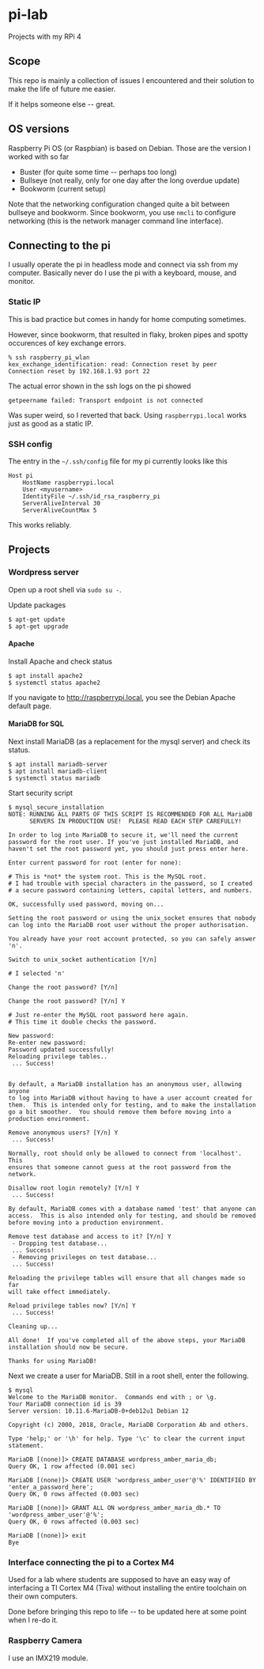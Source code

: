 # pi-lab
Projects with my RPi 4

## Scope

This repo is mainly a collection of issues I encountered
and their solution
to make the life of future me easier.

If it helps someone else -- great.

## OS versions

Raspberry Pi OS (or Raspbian) is based on Debian.
Those are the version I worked with so far
* Buster (for quite some time -- perhaps too long)
* Bullseye (not really, only for one day after the long overdue update)
* Bookworm (current setup)

Note that the networking configuration changed quite a bit between
bullseye and bookworm.
Since bookworm, you use `nmcli` to configure networking
(this is the network manager command line interface).

## Connecting to the pi

I usually operate the pi in headless mode and connect via ssh from my computer.
Basically never do I use the pi with a keyboard, mouse, and monitor.

### Static IP

This is bad practice but comes in handy for home computing sometimes.

However, since bookworm, that resulted in flaky, broken pipes
and spotty occurences of key exchange errors.
```
% ssh raspberry_pi_wlan
kex_exchange_identification: read: Connection reset by peer
Connection reset by 192.168.1.93 port 22
```

The actual error shown in the ssh logs on the pi showed
```
getpeername failed: Transport endpoint is not connected
```

Was super weird, so I reverted that back.
Using `raspberrypi.local` works just as good as a static IP.


### SSH config

The entry in the `~/.ssh/config` file for my pi currently looks like this

```
Host pi
	HostName raspberrypi.local
	User <myusername>
	IdentityFile ~/.ssh/id_rsa_raspberry_pi
	ServerAliveInterval 30
	ServerAliveCountMax 5
```

This works reliably.

## Projects

### Wordpress server

Open up a root shell via `sudo su -`.

Update packages
```
$ apt-get update
$ apt-get upgrade
```

#### Apache

Install Apache and check status
```
$ apt install apache2
$ systemctl status apache2
```
If you navigate to http://raspberrypi.local, you see the Debian Apache
default page.

#### MariaDB for SQL

Next install MariaDB (as a replacement for the mysql server) and check
its status.
```
$ apt install mariadb-server
$ apt install mariadb-client
$ systemctl status mariadb
```

Start security script
```
$ mysql_secure_installation
NOTE: RUNNING ALL PARTS OF THIS SCRIPT IS RECOMMENDED FOR ALL MariaDB
      SERVERS IN PRODUCTION USE!  PLEASE READ EACH STEP CAREFULLY!

In order to log into MariaDB to secure it, we'll need the current
password for the root user. If you've just installed MariaDB, and
haven't set the root password yet, you should just press enter here.

Enter current password for root (enter for none):

# This is *not* the system root. This is the MySQL root.
# I had trouble with special characters in the password, so I created
# a secure password containing letters, capital letters, and numbers.

OK, successfully used password, moving on...

Setting the root password or using the unix_socket ensures that nobody
can log into the MariaDB root user without the proper authorisation.

You already have your root account protected, so you can safely answer 'n'.

Switch to unix_socket authentication [Y/n]

# I selected 'n'

Change the root password? [Y/n]

Change the root password? [Y/n] Y

# Just re-enter the MySQL root password here again.
# This time it double checks the password.

New password: 
Re-enter new password: 
Password updated successfully!
Reloading privilege tables..
 ... Success!


By default, a MariaDB installation has an anonymous user, allowing anyone
to log into MariaDB without having to have a user account created for
them.  This is intended only for testing, and to make the installation
go a bit smoother.  You should remove them before moving into a
production environment.

Remove anonymous users? [Y/n] Y
 ... Success!

Normally, root should only be allowed to connect from 'localhost'.  This
ensures that someone cannot guess at the root password from the network.

Disallow root login remotely? [Y/n] Y
 ... Success!

By default, MariaDB comes with a database named 'test' that anyone can
access.  This is also intended only for testing, and should be removed
before moving into a production environment.

Remove test database and access to it? [Y/n] Y
 - Dropping test database...
 ... Success!
 - Removing privileges on test database...
 ... Success!

Reloading the privilege tables will ensure that all changes made so far
will take effect immediately.

Reload privilege tables now? [Y/n] Y
 ... Success!

Cleaning up...

All done!  If you've completed all of the above steps, your MariaDB
installation should now be secure.

Thanks for using MariaDB!
```

Next we create a user for MariaDB.
Still in a root shell, enter the following.
```
$ mysql
Welcome to the MariaDB monitor.  Commands end with ; or \g.
Your MariaDB connection id is 39
Server version: 10.11.6-MariaDB-0+deb12u1 Debian 12

Copyright (c) 2000, 2018, Oracle, MariaDB Corporation Ab and others.

Type 'help;' or '\h' for help. Type '\c' to clear the current input statement.

MariaDB [(none)]> CREATE DATABASE wordpress_amber_maria_db;
Query OK, 1 row affected (0.001 sec)

MariaDB [(none)]> CREATE USER 'wordpress_amber_user'@'%' IDENTIFIED BY 'enter_a_password_here';
Query OK, 0 rows affected (0.003 sec)

MariaDB [(none)]> GRANT ALL ON wordpress_amber_maria_db.* TO 'wordpress_amber_user'@'%';
Query OK, 0 rows affected (0.003 sec)

MariaDB [(none)]> exit
Bye
```


### Interface connecting the pi to a Cortex M4

Used for a lab where students are supposed to have an easy way of interfacing a TI Cortex M4 (Tiva)
without installing the entire toolchain on their own computers.

Done before bringing this repo to life -- to be updated here at some point when I re-do it.

### Raspberry Camera

I use an IMX219 module.
